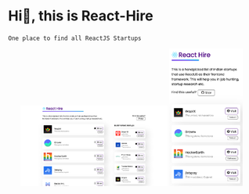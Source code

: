 # Hi👋, this is React-Hire

`One place to find all ReactJS Startups`

<p align="center">
  <img src="readme-ss-1.png" alt="screenshot-1" width="300">
  <img src="readme-ss-2.png" alt="screenshot-2" width="150">
</p>
